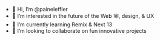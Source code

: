 - 👋 Hi, I’m @paineleffler
- 👀 I’m interested in the future of the Web 🕸, design, & UX
- 🌱 I’m currently learning Remix & Next 13
- 💞️ I’m looking to collaborate on fun innovative projects

<!---
paineleffler/paineleffler is a ✨ special ✨ repository because its `README.md` (this file) appears on your GitHub profile.
You can click the Preview link to take a look at your changes.
--->
